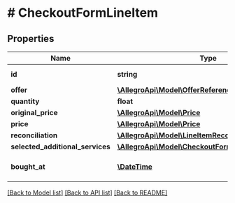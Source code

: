 # # CheckoutFormLineItem

## Properties

Name | Type | Description | Notes
------------ | ------------- | ------------- | -------------
**id** | **string** | Line item identifier |
**offer** | [**\AllegroApi\Model\OfferReference**](OfferReference.md) |  |
**quantity** | **float** | quantity |
**original_price** | [**\AllegroApi\Model\Price**](Price.md) |  |
**price** | [**\AllegroApi\Model\Price**](Price.md) |  |
**reconciliation** | [**\AllegroApi\Model\LineItemReconciliation**](LineItemReconciliation.md) |  | [optional]
**selected_additional_services** | [**\AllegroApi\Model\CheckoutFormAdditionalService[]**](CheckoutFormAdditionalService.md) |  | [optional]
**bought_at** | [**\DateTime**](\DateTime.md) | ISO date when offer was bought | [optional]

[[Back to Model list]](../../README.md#models) [[Back to API list]](../../README.md#endpoints) [[Back to README]](../../README.md)
